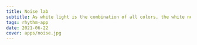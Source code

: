 ```yaml
---
title: Noise lab
subtitle: As white light is the combination of all colors, the white noise is the combination of all possible notes
tags: rhythm-app
date: 2021-06-22
cover: apps/noise.jpg
---
```



<client-only>
  <noise-lab />
</client-only >